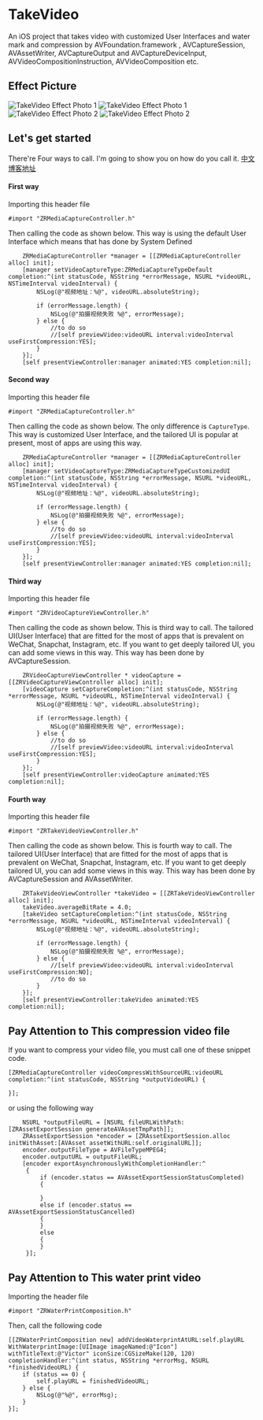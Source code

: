 # TakeVideo
An iOS project that takes video with customized User Interfaces and water mark and compression by AVFoundation.framework , AVCaptureSession, AVAssetWriter, AVCaptureOutput and AVCaptureDeviceInput, AVVideoCompositionInstruction, AVVideoComposition etc.

## Effect Picture
![TakeVideo Effect Photo 1](https://github.com/VictorZhang2014/TakeVideo/blob/master/images/TakeVideo_EffectPicture_00.gif "TakeVideo")
![TakeVideo Effect Photo 1](https://github.com/VictorZhang2014/TakeVideo/blob/master/images/TakeVideo_EffectPicture_11.png "TakeVideo")
![TakeVideo Effect Photo 2](https://github.com/VictorZhang2014/TakeVideo/blob/master/images/TakeVideo_EffectPicture_22.png "TakeVideo")
![TakeVideo Effect Photo 2](https://github.com/VictorZhang2014/TakeVideo/blob/master/images/TakeVideo_EffectPicture_33.png "TakeVideo")

## Let's get started
There're Four ways to call. I'm going to show you on how do you call it. 
[中文博客地址](http://blog.csdn.net/u013538542/article/details/77676879)

#### First way
Importing this header file
```
#import "ZRMediaCaptureController.h"
```

Then calling the code as shown below. This way is using the default User Interface which means that has done by System Defined
```
    ZRMediaCaptureController *manager = [[ZRMediaCaptureController alloc] init];
    [manager setVideoCaptureType:ZRMediaCaptureTypeDefault completion:^(int statusCode, NSString *errorMessage, NSURL *videoURL, NSTimeInterval videoInterval) {
        NSLog(@"视频地址：%@", videoURL.absoluteString);
        
        if (errorMessage.length) {
            NSLog(@"拍摄视频失败 %@", errorMessage);
        } else {
            //to do so
            //[self previewVideo:videoURL interval:videoInterval useFirstCompression:YES];
        }
    }];
    [self presentViewController:manager animated:YES completion:nil];
```


#### Second way
Importing this header file
```
#import "ZRMediaCaptureController.h"
```

Then calling the code as shown below. The only difference is `CaptureType`. This way is customized User Interface, and the tailored UI is popular at present, most of apps are using this way.
```
    ZRMediaCaptureController *manager = [[ZRMediaCaptureController alloc] init];
    [manager setVideoCaptureType:ZRMediaCaptureTypeCustomizedUI completion:^(int statusCode, NSString *errorMessage, NSURL *videoURL, NSTimeInterval videoInterval) {
        NSLog(@"视频地址：%@", videoURL.absoluteString);
        
        if (errorMessage.length) {
            NSLog(@"拍摄视频失败 %@", errorMessage);
        } else {
            //to do so
            //[self previewVideo:videoURL interval:videoInterval useFirstCompression:YES];
        }
    }];
    [self presentViewController:manager animated:YES completion:nil];
```


#### Third way
Importing this header file
```
#import "ZRVideoCaptureViewController.h"
```
Then calling the code as shown below. This is third way to call. The tailored UI(User Interface) that are fitted for the most of apps that is prevalent on WeChat, Snapchat, Instagram, etc. If you want to get deeply tailored UI, you can add some views in this way. This way has been done by AVCaptureSession.
```
    ZRVideoCaptureViewController * videoCapture = [[ZRVideoCaptureViewController alloc] init];
    [videoCapture setCaptureCompletion:^(int statusCode, NSString *errorMessage, NSURL *videoURL, NSTimeInterval videoInterval) {
        NSLog(@"视频地址：%@", videoURL.absoluteString);
        
        if (errorMessage.length) {
            NSLog(@"拍摄视频失败 %@", errorMessage);
        } else {
            //to do so
            //[self previewVideo:videoURL interval:videoInterval useFirstCompression:YES];
        }
    }];
    [self presentViewController:videoCapture animated:YES completion:nil];
```

#### Fourth way
Importing this header file
```
#import "ZRTakeVideoViewController.h"
```
Then calling the code as shown below. This is fourth way to call. The tailored UI(User Interface) that are fitted for the most of apps that is prevalent on WeChat, Snapchat, Instagram, etc. If you want to get deeply tailored UI, you can add some views in this way.  This way has been done by AVCaptureSession and AVAssetWriter.
```
    ZRTakeVideoViewController *takeVideo = [[ZRTakeVideoViewController alloc] init];
    takeVideo.averageBitRate = 4.0;
    [takeVideo setCaptureCompletion:^(int statusCode, NSString *errorMessage, NSURL *videoURL, NSTimeInterval videoInterval) {
        NSLog(@"视频地址：%@", videoURL.absoluteString);
        
        if (errorMessage.length) {
            NSLog(@"拍摄视频失败 %@", errorMessage);
        } else {
            //[self previewVideo:videoURL interval:videoInterval useFirstCompression:NO];
            //to do so
        }
    }];
    [self presentViewController:takeVideo animated:YES completion:nil];
```

## Pay Attention to This compression video file
If you want to compress your video file, you must call one of these snippet code. 
```
[ZRMediaCaptureController videoCompressWithSourceURL:videoURL completion:^(int statusCode, NSString *outputVideoURL) {

}];
```
or using the following way
```
    NSURL *outputFileURL = [NSURL fileURLWithPath:[ZRAssetExportSession generateAVAssetTmpPath]];
    ZRAssetExportSession *encoder = [ZRAssetExportSession.alloc initWithAsset:[AVAsset assetWithURL:self.originalURL]];
    encoder.outputFileType = AVFileTypeMPEG4;
    encoder.outputURL = outputFileURL;
    [encoder exportAsynchronouslyWithCompletionHandler:^
     {
         if (encoder.status == AVAssetExportSessionStatusCompleted)
         {
             
         }
         else if (encoder.status == AVAssetExportSessionStatusCancelled)
         { 
         }
         else
         { 
         }
     }];

```

## Pay Attention to This water print video
Importing the header file
```
#import "ZRWaterPrintComposition.h"
```
Then, call the following code
```
[[ZRWaterPrintComposition new] addVideoWaterprintAtURL:self.playURL WithWaterprintImage:[UIImage imageNamed:@"Icon"] withTitleText:@"Victor" iconSize:CGSizeMake(120, 120) completionHandler:^(int status, NSString *errorMsg, NSURL *finishedVideoURL) {
    if (status == 0) {
        self.playURL = finishedVideoURL;
    } else {
        NSLog(@"%@", errorMsg);
    }
}];
```


